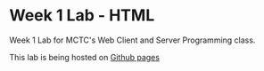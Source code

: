 # Week 1 Lab - HTML

Week 1 Lab for MCTC's Web Client and Server Programming class.

This lab is being hosted on [Github pages](https://mostlyrice.github.io/Week-1-Lab/)
